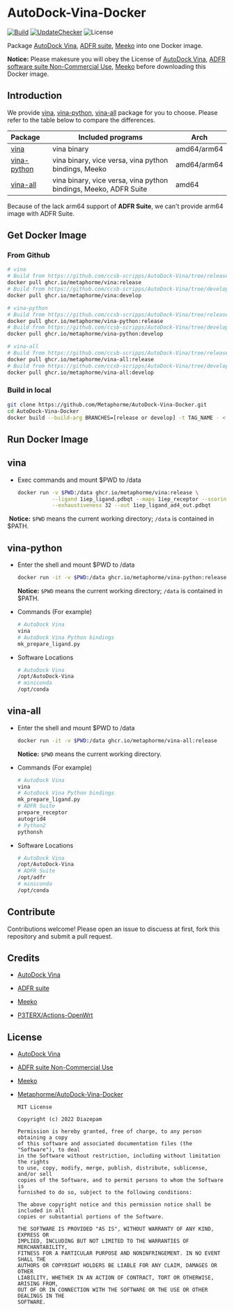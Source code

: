 # AutoDock-Vina-Docker

[![Build](https://github.com/Metaphorme/AutoDock-Vina-Docker/actions/workflows/build.yml/badge.svg)](https://github.com/Metaphorme/AutoDock-Vina-Docker/actions/workflows/build.yml)
[![UpdateChecker](https://img.shields.io/badge/Update%20Checker-latest-green?logo=TryHackMe)](https://github.com/Metaphorme/AutoDock-Vina-Docker/actions/workflows/update-checker.yml)
![License](https://img.shields.io/github/license/Metaphorme/AutoDock-Vina-Docker?logo=opensourceinitiative)

Package [AutoDock Vina](https://github.com/ccsb-scripps/AutoDock-Vina), [ADFR suite](https://ccsb.scripps.edu/adfr/), [Meeko](https://github.com/forlilab/Meeko) into one Docker image.

**Notice:** Please makesure you will obey the License of [AutoDock Vina](https://autodock-vina.readthedocs.io/en/latest/citations.html), [ADFR software suite Non-Commercial Use](https://ccsb.scripps.edu/adfr/license/), [Meeko](https://github.com/forlilab/Meeko/blob/develop/LICENSE) before downloading this Docker image.

## Introduction

We provide [vina](https://github.com/users/Metaphorme/packages/container/package/vina), [vina-python](https://github.com/users/Metaphorme/packages/container/package/vina-python), [vina-all](https://github.com/users/Metaphorme/packages/container/package/vina-all) package for you to choose. Please refer to the table below to compare the differences.

| Package                                                      | Included programs                                            | Arch        |
| :----------------------------------------------------------- | ------------------------------------------------------------ | ----------- |
| [vina](https://github.com/users/Metaphorme/packages/container/package/vina) | vina binary                                                  | amd64/arm64 |
| [vina-python](https://github.com/users/Metaphorme/packages/container/package/vina-python) | vina binary, vice versa, vina python bindings, Meeko         | amd64/arm64 |
| [vina-all](https://github.com/users/Metaphorme/packages/container/package/vina-all) | vina binary, vice versa, vina python bindings, Meeko, ADFR Suite | amd64       |

Because of the lack arm64 support of **ADFR Suite**, we can't provide arm64 image with ADFR Suite.

## Get Docker Image

### From Github

```bash
# vina
# Build from https://github.com/ccsb-scripps/AutoDock-Vina/tree/release
docker pull ghcr.io/metaphorme/vina:release
# Build from https://github.com/ccsb-scripps/AutoDock-Vina/tree/develop
docker pull ghcr.io/metaphorme/vina:develop

# vina-python
# Build from https://github.com/ccsb-scripps/AutoDock-Vina/tree/release
docker pull ghcr.io/metaphorme/vina-python:release
# Build from https://github.com/ccsb-scripps/AutoDock-Vina/tree/develop
docker pull ghcr.io/metaphorme/vina-python:develop

# vina-all
# Build from https://github.com/ccsb-scripps/AutoDock-Vina/tree/release
docker pull ghcr.io/metaphorme/vina-all:release
# Build from https://github.com/ccsb-scripps/AutoDock-Vina/tree/develop
docker pull ghcr.io/metaphorme/vina-all:develop
```

### Build in local

```bash
git clone https://github.com/Metaphorme/AutoDock-Vina-Docker.git
cd AutoDock-Vina-Docker
docker build --build-arg BRANCHES=[release or develop] -t TAG_NAME - < Dockerfile-vina-[name]
```

## Run Docker Image

## vina

* Exec commands and mount $PWD to /data

  ```bash
  docker run -v $PWD:/data ghcr.io/metaphorme/vina:release \
             --ligand 1iep_ligand.pdbqt --maps 1iep_receptor --scoring ad4 \
             --exhaustiveness 32 --out 1iep_ligand_ad4_out.pdbqt
  ```

​		**Notice:** `$PWD` means the current working directory; `/data` is contained in $PATH.

## vina-python

* Enter the shell and mount $PWD to /data

  ```bash
  docker run -it -v $PWD:/data ghcr.io/metaphorme/vina-python:release
  ```

  **Notice:** `$PWD` means the current working directory; `/data` is contained in $PATH.

* Commands (For example)

  ```bash
  # AutoDock Vina
  vina
  # AutoDock Vina Python bindings
  mk_prepare_ligand.py
  ```

* Software Locations

  ```bash
  # AutoDock Vina
  /opt/AutoDock-Vina
  # miniconda
  /opt/conda
  ```

## vina-all

* Enter the shell and mount $PWD to /data

  ```bash
  docker run -it -v $PWD:/data ghcr.io/metaphorme/vina-all:release
  ```

	**Notice:** `$PWD` means the current working directory.

* Commands (For example)

  ```bash
  # AutoDock Vina
  vina
  # AutoDock Vina Python bindings
  mk_prepare_ligand.py
  # ADFR Suite
  prepare_receptor
  autogrid4
  # Python2
  pythonsh
  ```

* Software Locations

  ```bash
  # AutoDock Vina
  /opt/AutoDock-Vina
  # ADFR Suite
  /opt/adfr
  # miniconda
  /opt/conda
  ```


## Contribute

Contributions welcome! Please open an issue to discuess at first, fork this repository and submit a pull request.

## Credits

* [AutoDock Vina](https://vina.scripps.edu/)

* [ADFR suite](https://ccsb.scripps.edu/adfr/)

* [Meeko](https://github.com/forlilab/Meeko/blob/develop/LICENSE)

* [P3TERX/Actions-OpenWrt](https://github.com/P3TERX/Actions-OpenWrt)

## License

* [AutoDock Vina](https://autodock-vina.readthedocs.io/en/latest/citations.html)

* [ADFR suite Non-Commercial Use](https://ccsb.scripps.edu/adfr/license/)

* [Meeko](https://github.com/forlilab/Meeko/blob/develop/LICENSE)

* [Metaphorme/AutoDock-Vina-Docker](https://github.com/Metaphorme/AutoDock-Vina-Docker/blob/main/LICENSE)

  ```
  MIT License
  
  Copyright (c) 2022 Diazepam
  
  Permission is hereby granted, free of charge, to any person obtaining a copy
  of this software and associated documentation files (the "Software"), to deal
  in the Software without restriction, including without limitation the rights
  to use, copy, modify, merge, publish, distribute, sublicense, and/or sell
  copies of the Software, and to permit persons to whom the Software is
  furnished to do so, subject to the following conditions:
  
  The above copyright notice and this permission notice shall be included in all
  copies or substantial portions of the Software.
  
  THE SOFTWARE IS PROVIDED "AS IS", WITHOUT WARRANTY OF ANY KIND, EXPRESS OR
  IMPLIED, INCLUDING BUT NOT LIMITED TO THE WARRANTIES OF MERCHANTABILITY,
  FITNESS FOR A PARTICULAR PURPOSE AND NONINFRINGEMENT. IN NO EVENT SHALL THE
  AUTHORS OR COPYRIGHT HOLDERS BE LIABLE FOR ANY CLAIM, DAMAGES OR OTHER
  LIABILITY, WHETHER IN AN ACTION OF CONTRACT, TORT OR OTHERWISE, ARISING FROM,
  OUT OF OR IN CONNECTION WITH THE SOFTWARE OR THE USE OR OTHER DEALINGS IN THE
  SOFTWARE.
  ```
